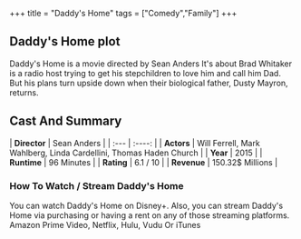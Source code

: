 +++
title = "Daddy's Home"
tags = ["Comedy","Family"]
+++
## Daddy's Home plot
Daddy's Home is a movie directed by Sean Anders It's about Brad Whitaker is a radio host trying to get his stepchildren to love him and call him Dad. But his plans turn upside down when their biological father, Dusty Mayron, returns.
## Cast And Summary
| **Director**      | Sean Anders |
    | :---        |    :----:   |
    |  **Actors** | Will Ferrell, Mark Wahlberg, Linda Cardellini, Thomas Haden Church |
    | **Year**   | 2015    |
    |  **Runtime** | 96 Minutes |
    |  **Rating** | 6.1 / 10 | 
    |  **Revenue** | 150.32$ Millions |
### How To Watch / Stream Daddy's Home
You can watch Daddy's Home on Disney+.
Also, you can stream Daddy's Home via purchasing or having a rent on any of those streaming platforms.
Amazon Prime Video, Netflix, Hulu, Vudu Or iTunes